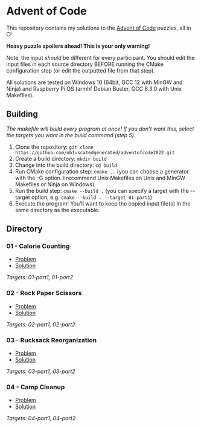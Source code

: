 # Advent of Code

This repository contains my solutions to the [Advent of Code](https://adventofcode.com/) puzzles, all in C!

**Heavy puzzle spoilers ahead! This is your only warning!**

Note: the input *should* be different for every participant. You should edit the input files in each source directory BEFORE running the CMake configuration step (or edit the outputted file from that step).

All solutions are tested on Windows 10 (64bit, GCC 12 with MinGW and Ninja) and Raspberry Pi OS (armhf Debian Buster, GCC 8.3.0 with Unix Makefiles).

## Building

*The makefile will build every program at once! If you don't want this, select the targets you want in the build command (step 5).*

1. Clone the repository: `git clone https://github.com/obfuscatedgenerated/adventofcode2022.git`
2. Create a build directory: `mkdir build`
3. Change into the build directory: `cd build`
4. Run CMake configuration step: `cmake ..` (you can choose a generator with the -G option. I recommend Unix Makefiles on Unix and MinGW Makefiles or Ninja on Windows)
5. Run the build step: `cmake --build .` (you can specify a target with the --target option, e.g. `cmake --build . --target 01-part1`)
6. Execute the program! You'll want to keep the copied input file(s) in the same directory as the executable.

## Directory

### 01 - Calorie Counting

* [Problem](https://adventofcode.com/2022/day/1)
* [Solution](src/01/)

*Targets: 01-part1, 01-part2*

### 02 - Rock Paper Scissors

* [Problem](https://adventofcode.com/2022/day/2)
* [Solution](src/02/)

*Targets: 02-part1, 02-part2*

### 03 - Rucksack Reorganization

* [Problem](https://adventofcode.com/2022/day/3)
* [Solution](src/03/)

*Targets: 03-part1, 03-part2*

### 04 - Camp Cleanup

* [Problem](https://adventofcode.com/2022/day/4)
* [Solution](src/04/)

*Targets: 04-part1, 04-part2*
